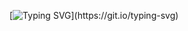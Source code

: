 [![Typing SVG](https://readme-typing-svg.demolab.com/?lines=Hi+i+am+Maria!;A+Software+Developer+and+Cinephile.)](https://git.io/typing-svg)

